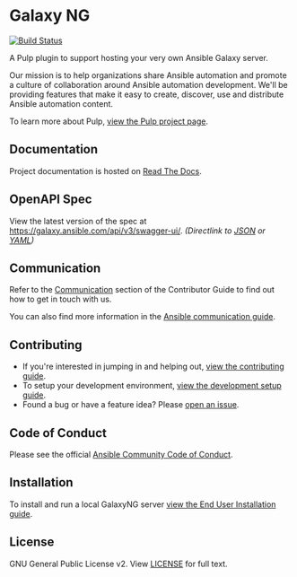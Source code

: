# Galaxy NG

[![Build Status](https://github.com/ansible/galaxy_ng/actions/workflows/ci-docker-compose-integration.yml/badge.svg)](https://github.com/ansible/galaxy_ng/actions/workflows/ci-docker-compose-integration.yml)

A Pulp plugin to support hosting your very own Ansible Galaxy server.

Our mission is to help organizations share Ansible automation and promote a culture of collaboration around Ansible automation development. We'll be providing features that make it easy to create, discover, use and distribute Ansible automation content.

To learn more about Pulp, [view the Pulp project page](https://pulpproject.org/).

## Documentation

Project documentation is hosted on [Read The Docs](https://ansible.readthedocs.io/projects/galaxy-ng/en/latest/).

## OpenAPI Spec

View the latest version of the spec at <https://galaxy.ansible.com/api/v3/swagger-ui/>. *(Directlink to [JSON](https://galaxy.ansible.com/api/v3/openapi.json) or [YAML](https://galaxy.ansible.com/api/v3/openapi.yaml))*

## Communication

Refer to the [Communication](https://ansible.readthedocs.io/projects/galaxy-ng/en/latest/community/overview/#communication)
section of the Contributor Guide to find out how to get in touch with us.

You can also find more information in the
[Ansible communication guide](https://docs.ansible.com/ansible/devel/community/communication.html).

## Contributing

* If you're interested in jumping in and helping out, [view the contributing guide](https://ansible.readthedocs.io/projects/galaxy-ng/en/latest/dev/getting_started/).
* To setup your development environment, [view the development setup guide](https://ansible.readthedocs.io/projects/galaxy-ng/en/latest/dev/getting_started/#setting-up-the-developer-environment).
* Found a bug or have a feature idea? Please [open an issue](https://issues.redhat.com/projects/AAH/issues).

## Code of Conduct

Please see the official
[Ansible Community Code of Conduct](https://docs.ansible.com/ansible/devel/community/code_of_conduct.html).

## Installation

To install and run a local GalaxyNG server [view the End User Installation guide](https://ansible.readthedocs.io/projects/galaxy-ng/en/latest/usage_guide/installation/).

## License

GNU General Public License v2. View [LICENSE](/LICENSE) for full text.
